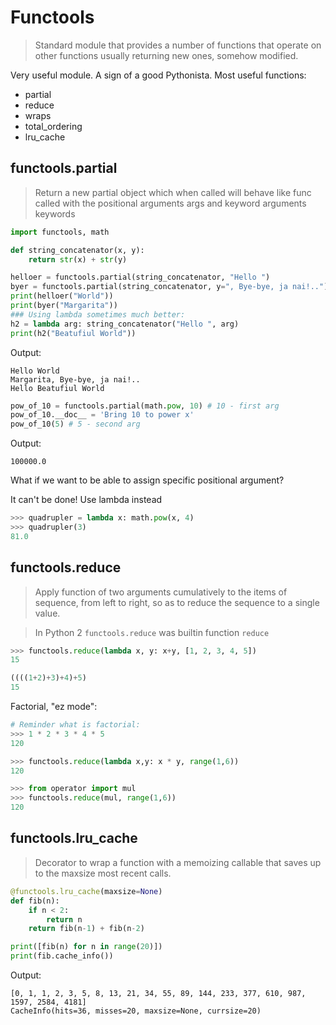 # Functools

> Standard module that provides a number of functions that operate on other functions usually returning new ones, somehow modified.

Very useful module. A sign of a good Pythonista. Most useful functions:

* partial
* reduce
* wraps
* total_ordering
* lru_cache

## functools.partial

> Return a new partial object which when called will behave like func called with the positional arguments args and keyword arguments keywords


```python
import functools, math

def string_concatenator(x, y):
    return str(x) + str(y)

helloer = functools.partial(string_concatenator, "Hello ")
byer = functools.partial(string_concatenator, y=", Bye-bye, ja nai!..")
print(helloer("World"))
print(byer("Margarita"))
### Using lambda sometimes much better:
h2 = lambda arg: string_concatenator("Hello ", arg)
print(h2("Beatufiul World"))
```
Output:

    Hello World
    Margarita, Bye-bye, ja nai!..
    Hello Beatufiul World
    


```python
pow_of_10 = functools.partial(math.pow, 10) # 10 - first arg
pow_of_10.__doc__ = 'Bring 10 to power x'
pow_of_10(5) # 5 - second arg
```
Output:

    100000.0



What if we want to be able to assign specific positional argument?

It can't be done! Use lambda instead


```python
>>> quadrupler = lambda x: math.pow(x, 4)
>>> quadrupler(3)
81.0
```


## functools.reduce

> Apply function of two arguments cumulatively to the items of sequence, from left to right, so as to reduce the sequence to a single value. 

> In Python 2 `functools.reduce` was builtin function `reduce`


```python
>>> functools.reduce(lambda x, y: x+y, [1, 2, 3, 4, 5])
15
```

```python
((((1+2)+3)+4)+5)  
15
```

Factorial, "ez mode":

```python
# Reminder what is factorial: 
>>> 1 * 2 * 3 * 4 * 5
120
```

```python
>>> functools.reduce(lambda x,y: x * y, range(1,6))
120
```

```python
>>> from operator import mul
>>> functools.reduce(mul, range(1,6)) 
120
```

## functools.lru_cache

> Decorator to wrap a function with a memoizing callable that saves up to the maxsize most recent calls. 

```python
@functools.lru_cache(maxsize=None)
def fib(n):
    if n < 2:
        return n
    return fib(n-1) + fib(n-2)

print([fib(n) for n in range(20)])
print(fib.cache_info())
```
Output:

    [0, 1, 1, 2, 3, 5, 8, 13, 21, 34, 55, 89, 144, 233, 377, 610, 987, 1597, 2584, 4181]
    CacheInfo(hits=36, misses=20, maxsize=None, currsize=20)
    
